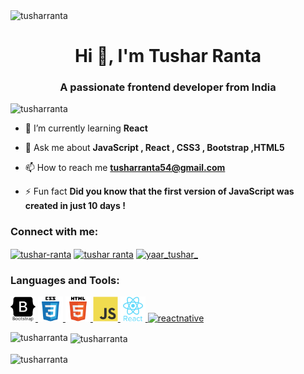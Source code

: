 <p><img align="center" src="https://www.canva.com/design/DAFqIeeoVt8/n-kybsiaZkTgIFwOPTnyeQ/watch?utm_content=DAFqIeeoVt8&utm_campaign=celebratory_first_publish&utm_medium=link&utm_source=celebratory_first_publish" alt="tusharranta" /></p>
<!-- ![logo](https://www.canva.com/design/DAFqIeeoVt8/n-kybsiaZkTgIFwOPTnyeQ/watch?utm_content=DAFqIeeoVt8&utm_campaign=celebratory_first_publish&utm_medium=link&utm_source=celebratory_first_publish) -->
<h1 align="center">Hi 👋, I'm Tushar Ranta</h1>
<h3 align="center">A passionate frontend developer from India</h3>

<p align="left"> <img src="https://komarev.com/ghpvc/?username=tusharranta&label=Profile%20views&color=0e75b6&style=flat" alt="tusharranta" /> </p>

- 🌱 I’m currently learning **React**

- 💬 Ask me about **JavaScript , React , CSS3 , Bootstrap ,HTML5**

- 📫 How to reach me **tusharranta54@gmail.com**

- ⚡ Fun fact **Did you know that the first version of JavaScript was created in just 10 days !**

<h3 align="left">Connect with me:</h3>
<p align="left">
<a href="www.linkedin.com/in/tushar-ranta-237a3a284" target="blank"><img align="center" src="https://raw.githubusercontent.com/rahuldkjain/github-profile-readme-generator/master/src/images/icons/Social/linked-in-alt.svg" alt="tushar-ranta" height="30" width="40" /></a>
<a href="https://fb.com/tushar ranta" target="blank"><img align="center" src="https://raw.githubusercontent.com/rahuldkjain/github-profile-readme-generator/master/src/images/icons/Social/facebook.svg" alt="tushar ranta" height="30" width="40" /></a>
<a href="https://instagram.com/yaar_tushar_" target="blank"><img align="center" src="https://raw.githubusercontent.com/rahuldkjain/github-profile-readme-generator/master/src/images/icons/Social/instagram.svg" alt="yaar_tushar_" height="30" width="40" /></a>
</p>

<h3 align="left">Languages and Tools:</h3>
<p align="left"> <a href="https://getbootstrap.com" target="_blank" rel="noreferrer"> <img src="https://raw.githubusercontent.com/devicons/devicon/master/icons/bootstrap/bootstrap-plain-wordmark.svg" alt="bootstrap" width="40" height="40"/> </a> <a href="https://www.w3schools.com/css/" target="_blank" rel="noreferrer"> <img src="https://raw.githubusercontent.com/devicons/devicon/master/icons/css3/css3-original-wordmark.svg" alt="css3" width="40" height="40"/> </a> <a href="https://www.w3.org/html/" target="_blank" rel="noreferrer"> <img src="https://raw.githubusercontent.com/devicons/devicon/master/icons/html5/html5-original-wordmark.svg" alt="html5" width="40" height="40"/> </a> <a href="https://developer.mozilla.org/en-US/docs/Web/JavaScript" target="_blank" rel="noreferrer"> <img src="https://raw.githubusercontent.com/devicons/devicon/master/icons/javascript/javascript-original.svg" alt="javascript" width="40" height="40"/> </a> <a href="https://reactjs.org/" target="_blank" rel="noreferrer"> <img src="https://raw.githubusercontent.com/devicons/devicon/master/icons/react/react-original-wordmark.svg" alt="react" width="40" height="40"/> </a> <a href="https://reactnative.dev/" target="_blank" rel="noreferrer"> <img src="https://reactnative.dev/img/header_logo.svg" alt="reactnative" width="40" height="40"/> </a> </p>

<p><img align="left" src="https://github-readme-stats.vercel.app/api/top-langs?username=tusharranta&show_icons=true&locale=en&layout=compact" alt="tusharranta" /></p>

<p>&nbsp;<img align="center" src="https://github-readme-stats.vercel.app/api?username=tusharranta&show_icons=true&locale=en" alt="tusharranta" /></p>

<p><img align="center" src="https://github-readme-streak-stats.herokuapp.com/?user=tusharranta&" alt="tusharranta" /></p>

